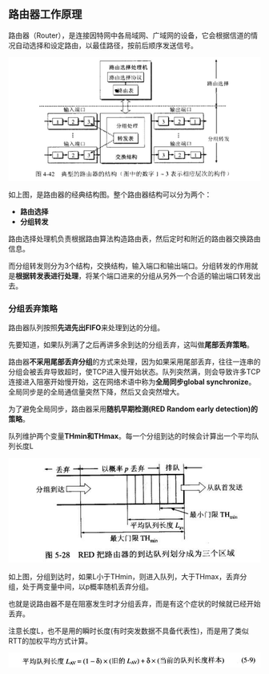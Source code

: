 ## 路由器工作原理
路由器（Router），是连接因特网中各局域网、广域网的设备，它会根据信道的情况自动选择和设定路由，以最佳路径，按前后顺序发送信号。


![](image/router0.jpg)

如上图，是路由器的经典结构图。整个路由器结构可以分为两个：
 - **路由选择**
 - **分组转发**

路由选择处理机负责根据路由算法构造路由表，然后定时和附近的路由器交换路由信息。

而分组转发则分为3个结构，交换结构，输入端口和输出端口。分组转发的作用就是**根据转发表进行处理**，将某个端口进来的分组从另外一个合适的输出端口转发出去。

### 分组丢弃策略
路由器队列按照**先进先出FIFO**来处理到达的分组。

先要知道，如果队列满了之后再讲多余到达的分组丢弃，这叫做**尾部丢弃策略**。

路由器**不采用尾部丢弃分组**的方式来处理，因为如果采用尾部丢弃，往往一连串的分组会被丢弃导致超时，使TCP进入慢开始状态。队列突然满，则会导致许多TCP连接进入阻塞开始慢开始，这在网络术语中称为**全局同步global synchronize**。全局同步是的全局通信量突然下降，然后又会突然增大。

为了避免全局同步，路由器采用**随机早期检测(RED Random early detection)的策略**。

队列维护两个变量**THmin和THmax**。每一个分组到达的时候会计算出一个平均队列长度L

![](image/router1.jpg)

如上图，分组到达时，如果L小于THmin，则进入队列，大于THmax，丢弃分组，处于两变量中间，以p概率随机丢弃分组。

也就是说路由器不是在阻塞发生时才分组丢弃，而是有这个症状的时候就已经开始丢弃。

注意长度L，也不是用的瞬时长度(有时突发数据不具备代表性)，而是用了类似RTT的加权平均方式计算。

![](image/router2.jpg)
